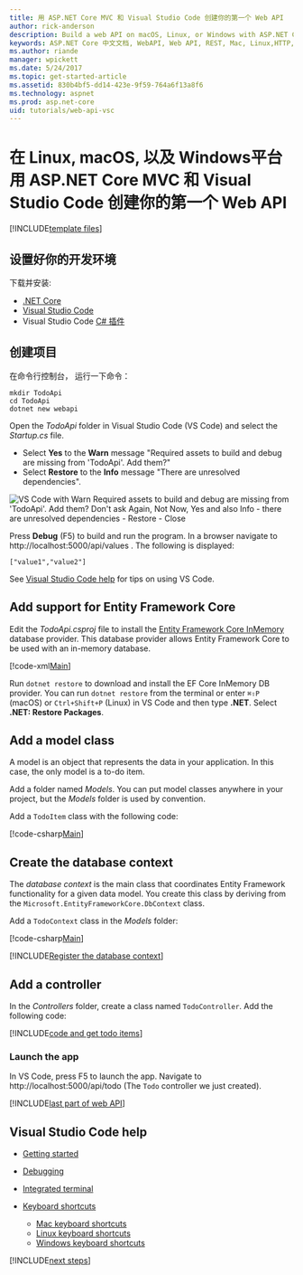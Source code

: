 ```yaml
---
title: 用 ASP.NET Core MVC 和 Visual Studio Code 创建你的第一个 Web API
author: rick-anderson
description: Build a web API on macOS, Linux, or Windows with ASP.NET Core MVC and Visual Studio Code
keywords: ASP.NET Core 中文文档, WebAPI, Web API, REST, Mac, Linux,HTTP, Service, HTTP Service
ms.author: riande
manager: wpickett
ms.date: 5/24/2017
ms.topic: get-started-article
ms.assetid: 830b4bf5-dd14-423e-9f59-764a6f13a8f6
ms.technology: aspnet
ms.prod: asp.net-core
uid: tutorials/web-api-vsc
---
```


# 在  Linux, macOS, 以及 Windows平台 用 ASP.NET Core MVC 和 Visual Studio Code 创建你的第一个 Web API

<!-- WARNING: The code AND images in this doc are used by uid: tutorials/web-api-vsc, tutorials/first-web-api-mac and tutorials/first-web-api. If you change any code/images in this tutorial, update uid: tutorials/web-api-vsc -->

[!INCLUDE[template files](../includes/webApi/intro.md)]

<!--## Set up your development environment-->
## 设置好你的开发环境

<!--Download and install:
- [.NET Core](https://microsoft.com/net/core)
- [Visual Studio Code](https://code.visualstudio.com)
- Visual Studio Code [C# extension](https://marketplace.visualstudio.com/items?itemName=ms-vscode.csharp)-->
下载并安装:
- [.NET Core](https://microsoft.com/net/core)
- [Visual Studio Code](https://code.visualstudio.com)
- Visual Studio Code [C# 插件](https://marketplace.visualstudio.com/items?itemName=ms-vscode.csharp)

<!--## Create the project-->
## 创建项目

<!--From a console, run the following commands:-->
在命令行控制台， 运行一下命令：

```console
mkdir TodoApi
cd TodoApi
dotnet new webapi
```

Open the *TodoApi* folder in Visual Studio Code (VS Code) and select the *Startup.cs* file.

- Select **Yes** to the **Warn** message "Required assets to build and debug are missing from 'TodoApi'. Add them?"
- Select **Restore** to the **Info** message "There are unresolved dependencies".

<!-- uid: tutorials/first-mvc-app-xplat/start-mvc uses the pic below. If you change it, make sure it's consistent -->

![VS Code with Warn Required assets to build and debug are missing from 'TodoApi'. Add them? Don't ask Again, Not Now, Yes and also Info - there are unresolved dependencies  - Restore - Close](web-api-vsc/_static/vsc_restore.png)

Press **Debug** (F5) to build and run the program. In a browser navigate to http://localhost:5000/api/values . The following is displayed:

`["value1","value2"]`

See [Visual Studio Code help](#visual-studio-code-help) for tips on using VS Code.

## Add support for Entity Framework Core

Edit the *TodoApi.csproj* file to install the [Entity Framework Core InMemory](https://docs.microsoft.com/en-us/ef/core/providers/in-memory/) database provider. This database provider allows Entity Framework Core to be used with an in-memory database.

[!code-xml[Main](web-api-vsc/sample/TodoApi/TodoApi.csproj?highlight=12)]

Run `dotnet restore` to download and install the EF Core InMemory DB provider. You can run `dotnet restore` from the terminal or enter `⌘⇧P` (macOS) or `Ctrl+Shift+P` (Linux) in VS Code and then type **.NET**. Select **.NET: Restore Packages**.

## Add a model class

A model is an object that represents the data in your application. In this case, the only model is a to-do item.

Add a folder named *Models*. You can put model classes anywhere in your project, but the *Models* folder is used by convention.

Add a `TodoItem` class with the following code:

[!code-csharp[Main](first-web-api/sample/TodoApi/Models/TodoItem.cs)]

## Create the database context

The *database context* is the main class that coordinates Entity Framework functionality for a given data model. You create this class by deriving from the `Microsoft.EntityFrameworkCore.DbContext` class.

Add a `TodoContext` class in the *Models* folder:

[!code-csharp[Main](first-web-api/sample/TodoApi/Models/TodoContext.cs)]

[!INCLUDE[Register the database context](../includes/webApi/register_dbContext.md)]

## Add a controller

In the *Controllers* folder, create a class named `TodoController`. Add the following code:

[!INCLUDE[code and get todo items](../includes/webApi/getTodoItems.md)]

### Launch the app

In VS Code, press F5 to launch the app. Navigate to  http://localhost:5000/api/todo   (The `Todo` controller we just created).

[!INCLUDE[last part of web API](../includes/webApi/end.md)]

## Visual Studio Code help

- [Getting started](https://code.visualstudio.com/docs)
- [Debugging](https://code.visualstudio.com/docs/editor/debugging)
- [Integrated terminal](https://code.visualstudio.com/docs/editor/integrated-terminal)
- [Keyboard shortcuts](https://code.visualstudio.com/docs/getstarted/keybindings#_keyboard-shortcuts-reference)

  - [Mac keyboard shortcuts](https://go.microsoft.com/fwlink/?linkid=832143)
  - [Linux keyboard shortcuts](https://go.microsoft.com/fwlink/?linkid=832144)
  - [Windows keyboard shortcuts](https://go.microsoft.com/fwlink/?linkid=832145)

[!INCLUDE[next steps](../includes/webApi/next.md)]


